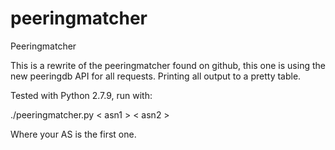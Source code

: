 # peeringmatcher
Peeringmatcher

This is a rewrite of the peeringmatcher found on github, this one is using the new peeringdb API for all requests. Printing all output to a pretty table.

Tested with Python 2.7.9, run with:

./peeringmatcher.py < asn1 > < asn2 >

Where your AS is the first one.
